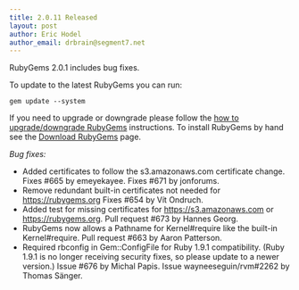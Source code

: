 ```yaml
---
title: 2.0.11 Released
layout: post
author: Eric Hodel
author_email: drbrain@segment7.net
---
```


RubyGems 2.0.1 includes bug fixes.

To update to the latest RubyGems you can run:

    gem update --system

If you need to upgrade or downgrade please follow the [how to upgrade/downgrade
RubyGems][upgrading] instructions.  To install RubyGems by hand see the
[Download RubyGems][download] page.

_Bug fixes:_

* Added certificates to follow the s3.amazonaws.com certificate change.  Fixes #665 by emeyekayee.  Fixes #671 by jonforums.
* Remove redundant built-in certificates not needed for https://rubygems.org Fixes #654 by Vít Ondruch.
* Added test for missing certificates for https://s3.amazonaws.com or https://rubygems.org.  Pull request #673 by Hannes Georg.
* RubyGems now allows a Pathname for Kernel#require like the built-in Kernel#require.  Pull request #663 by Aaron Patterson.
* Required rbconfig in Gem::ConfigFile for Ruby 1.9.1 compatibility.  (Ruby 1.9.1 is no longer receiving security fixes, so please update to a newer version.)  Issue #676 by Michal Papis.  Issue wayneeseguin/rvm#2262 by Thomas Sänger.


[download]: https://rubygems.org/pages/download
[upgrading]: http://rubygems.rubyforge.org/rubygems-update/UPGRADING_rdoc.html

